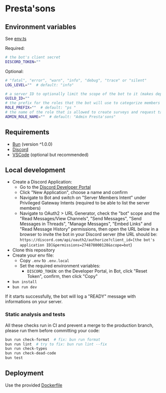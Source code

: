 # Presta'sons

## Environment variables

See [env.ts](src/env.ts)

Required:

```bash
# the bot's client secret
DISCORD_TOKEN=""
```

Optional:

```bash
# "fatal", "error", "warn", "info", "debug", "trace" or "silent"
LOG_LEVEL=""  # default: "info"

# a server ID to optionally limit the scope of the bot to it (makes deploying commands much faster)
GUILD_ID=""
# the prefix for the roles that the bot will use to categorize members
ROLE_PREFIX=""  # default: "ps "
# the name of the role that is allowed to create surveys and request tag messages
ADMIN_ROLE_NAME=""  # default: "Admin Presta'sons"
```

## Requirements

- [Bun](https://bun.sh) (version ^1.0.0)
- [Discord](https://discord.com)
- [VSCode](https://code.visualstudio.com) (optional but recommended)

## Local development

- Create a Discord Application:
  - Go to the [Discord Developer Portal](https://discord.com/developers/applications)
  - Click "New Application", choose a name and confirm
  - Navigate to Bot and switch on "Server Members Intent" under Privileged Gateway Intents (required to be able to list the server members)
  - Navigate to OAuth2 > URL Generator, check the "bot" scope and the "Read Messages/View Channels", "Send Messages", "Send Messages in Threads", "Manage Messages", "Embed Links" and "Read Message History" permissions, then open the URL below in a browser to invite the bot in your Discord server (the URL should be: `https://discord.com/api/oauth2/authorize?client_id=[the bot's application ID]&permissions=274878000128&scope=bot`)
- Clone this repository
- Create your env file:
  - Copy `.env` to `.env.local`
  - Set the required environment variables:
    - `DISCORD_TOKEN`: on the Developer Portal, in Bot, click "Reset Token", confirm, then click "Copy"
- `bun install`
- `bun run dev`

If it starts successfully, the bot will log a "READY" message with informations on your server.

### Static analysis and tests

All these checks run in CI and prevent a merge to the production branch, please run them before committing your code:

```bash
bun run check-format  # fix: bun run format
bun run lint  # try to fix: bun run lint --fix
bun run check-types
bun run check-dead-code
bun test
```

## Deployment

Use the provided [Dockerfile](Dockerfile)
